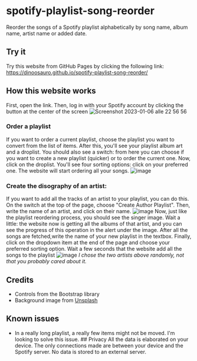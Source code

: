 # spotify-playlist-song-reorder
Reorder the songs of a Spotify playlist alphabetically by song name, album name, artist name or added date.
## Try it
Try this website from GitHub Pages by clicking the following link: https://dinoosauro.github.io/spotify-playlist-song-reorder/
## How this website works
First, open the link. Then, log in with your Spotify account by clicking the button at the center of the screen
![Screenshot 2023-01-06 alle 22 56 56](https://user-images.githubusercontent.com/80783030/211107099-6755e621-2c63-434a-9cc4-68997575e8ca.jpg)
### Order a playlist
If you want to order a current playlist, choose the playlist you want to convert from the list of items. After this, you'll see your playlist album art and a droplist. You should also see a switch: from here you can choose if you want to create a new playlist (quicker) or to order the current one. Now, click on the droplist. You'll see four sorting options: click on your preferred one. The website will start ordering all your songs.
![image](https://user-images.githubusercontent.com/80783030/212178425-363cb8d7-6d87-4770-b8b6-b8f0b159d6d3.jpeg)
### Create the disography of an artist:
If you want to add all the tracks of an artist to your playlist, you can do this. On the switch at the top of the page, choose "Create Author Playlist". Then, write the name of an artist, and click on their name.
![image](https://user-images.githubusercontent.com/80783030/212179014-27990499-6f5a-41e9-9f36-16126db392f5.jpeg)
Now, just like the playlist reordering process, you should see the singer image. Wait a little: the website now is getting all the albums of that artist, and you can see the progress of this operation in the alert under the image. After all the songs are fetched,write the name of your new playlist in the textbox. Finally, click on the dropdown item at the end of the page and choose your preferred sorting option. Wait a few seconds that the website add all the songs to the playlist
![image](https://user-images.githubusercontent.com/80783030/212180003-b3fca681-81cd-44fb-98f2-5a98dd37fec5.jpeg)
*I chose the two artists above randomly, not that you probably cared about it.*
## Credits
- Controls from the Bootstrap library
- Background image from [Unsplash](https://unsplash.com/photos/LxBMsvUPAgo)
## Known issues
- In a really long playlist, a really few items might not be moved. I'm looking to solve this issue.
## Privacy
All the data is elaborated on your device. The only connections made are between your device and the Spotify server. No data is stored to an external server.
